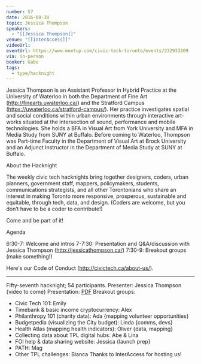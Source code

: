 ```yaml
---
number: 57
date: 2016-08-30
topic: Jessica Thompson
speakers:
  - "[[Jessica Thompson]]"
venue: "[[InterAccess]]"
videoUrl: 
eventUrl: https://www.meetup.com/civic-tech-toronto/events/232933209
via: in-person
booker: Gabe
tags:
  - type/hacknight
---
```


Jessica Thompson is an Assistant Professor in Hybrid Practice at the University of Waterloo in both the Department of Fine Art (http://finearts.uwaterloo.ca/) and the Stratford Campus (https://uwaterloo.ca/stratford-campus/). Her practice investigates spatial and social conditions within urban environments through interactive art-works situated at the intersection of sound, performance and mobile technologies. She holds a BFA in Visual Art from York University and MFA in Media Study from SUNY at Buffalo. Before coming to Waterloo, Thompson was Part-time Faculty in the Department of Visual Art at Brock University and an Adjunct Instructor in the Department of Media Study at SUNY at Buffalo.

About the Hacknight

The weekly civic tech hacknights bring together designers, coders, urban planners, government staff, mappers, policymakers, students, communications strategists, and all other Torontonians who share an interest in making Toronto more responsive, prosperous, sustainable and equitable, through tech, data, and design. (Coders are welcome, but you don’t have to be a coder to contribute!)

Come and be part of it!

Agenda

6:30-7: Welcome and intros
7-7:30: Presentation and Q&A/discussion with Jessica Thompson (http://jessicathompson.ca/)
7:30-9: Breakout groups (make something!)

Here's our Code of Conduct (http://civictech.ca/about-us/).

---

Fifty-seventh hacknight; 54 participants.
Presenter: Jessica Thompson
{video to come}
Presentation: [PDF](https://www.dropbox.com/s/bz8q9gsljtrid2l/jthompson_CivicTechTO_Aug2016.pdf?dl=0)
Breakout groups:
-   Civic Tech 101: Emily
-   Timebank & basic income cryptocurrency: Alex
-   Philanthropy 101 (charity data): Ada {mapping volunteer opportunities}
-   Budgetpedia (visualizing the City budget): Linda {comms, devs}
-   Health Atlas (mapping health indicators): Oliver {data, mapping}
-   Collecting data about TPL digital hubs: Abe & Lina
-   FOI help & data sharing website: Jessica {launch prep}
-   PATH: Mag
-   Other TPL challenges: Bianca
Thanks to InterAccess for hosting us!